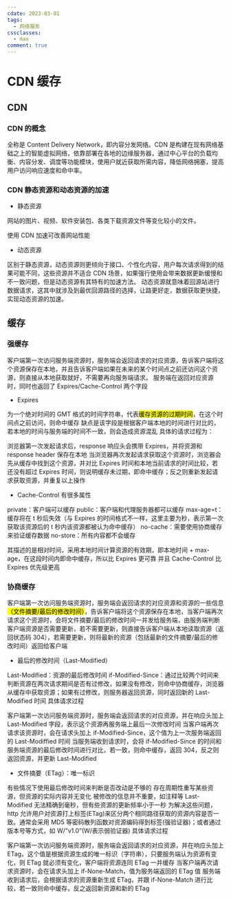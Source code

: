 ```yaml
---
cdate: 2023-03-01
tags:
  - 网络服务
cssclasses:
  - max
comment: true
---
```


# CDN 缓存

## CDN

### CDN 的概念

全称是 Content Delivery Network，即内容分发网络。CDN 是构建在现有网络基础之上的智能虚拟网络，依靠部署在各地的边缘服务器，通过中心平台的负载均衡、内容分发、调度等功能模块，使用户就近获取所需内容，降低网络拥塞，提高用户访问响应速度和命中率。

### CDN 静态资源和动态资源的加速

-   静态资源

网站的图片、视频、软件安装包、各类下载资源文件等变化较小的文件。

使用 CDN 加速可改善网站性能

-   动态资源

区别于静态资源，动态资源则更倾向于接口、个性化内容，用户每次请求得到的结果可能不同，这些资源并不适合 CDN 场景，如果强行使用会带来数据更新缓慢和不一致问题，但是动态资源有其特有的加速方法。
动态资源就意味着回源站进行数据请求，这其中就涉及到最优回源路径的选择，让路更好走，数据获取更快捷，实现动态资源的加速。

## 缓存

### 强缓存

客户端第一次访问服务端资源时，服务端会返回请求的对应资源，告诉客户端将这个资源保存在本地，并且告诉客户端如果在未来的某个时间点之前还访问这个资源，则直接从本地获取就好，不需要再向服务端请求。
服务端在返回对应资源时，同时也返回了 Expires/Cache-Control 两个字段

-   Expires

为一个绝对时间的 GMT 格式的时间字符串，代表<mark>缓存资源的过期时间</mark>，在这个时间点之前访问，则命中缓存
缺点是该字段是根据客户端本地的时间进行对比的，若本地的时间与服务端的时间不一致，则会造成资源混乱
具体的请求过程为：

浏览器第一次发起请求后，response 响应头会携带 Expires，并将资源和 response header 保存在本地
当浏览器再次发起请求获取这个资源时，浏览器会先从缓存中找到这个资源，并对比 Expires 时间和本地当前请求的时间比较，若还没有超过 Expires 时间，则说明缓存未过期，即命中缓存；反之则重新发起请求获取资源，并重复以上操作

-   Cache-Control 有很多属性

private：客户端可以缓存
public：客户端和代理服务器都可以缓存
max-age=t：缓存将在 t 秒后失效（与 Expires 的时间格式不一样，这里主要为秒，表示第一次获取该资源后的 t 秒内该资源都被认为命中缓存）
no-cache：需要使用协商缓存来验证缓存数据
no-store：所有内容都不会缓存

其描述的是相对时间，采用本地时间计算资源的有效期，即本地时间 + max-age，在这段时间内即命中缓存，所以比 Expires 更可靠
并且 Cache-Control 比 Expires 优先级更高

### 协商缓存

客户端第一次访问服务端资源时，服务端会返回请求的对应资源和资源的一些信息<mark>（文件摘要/最后的修改时间）</mark>，告诉客户端将这个资源保存在本地，当客户端再次请求这个资源时，会将文件摘要/最后的修改时间一并发给服务端，由服务端判断客户端资源是否需要更新，若不需要更新，则直接告诉客户端从本地读取资源（返回状态码 304），若需要更新，则将最新的资源（包括最新的文件摘要/最后的修改时间）返回给客户端

-   最后的修改时间（Last-Modified）

Last-Modified：资源的最后修改时间
if-Modified-Since：通过比较两个时间来判断资源在两次请求期间是否有过修改，如果没有修改，则命中协商缓存，浏览器从缓存中获取资源；如果有过修改，则服务器返回资源，同时返回新的 Last-Modified 时间
具体请求过程

客户端第一次访问服务端资源时，服务端会返回请求的对应资源，并在响应头加上 Last-Modified 字段，表示这个资源再服务端上最后一次修改时间
当客户端再次请求该资源时，会在请求头加上 if-Modified-Since，这个值为上一次服务端返回的 Last-Modiffied 时间
当服务端收到请求时，会将 if-Modified-Since 的时间和服务端资源的最后修改时间进行对比，若一致，则命中缓存，返回 304，反之则返回资源，并更新 Last-Modified

-   文件摘要（ETag）：唯一标识

有些情况下使用最后修改时间来判断是否改动是不够的
存在周期性重写某些资源，但资源的实际内容并无变化
被修改的信息并不重要，如注释等
Last-Modified 无法精确到毫秒，但有些资源的更新频率小于一秒
为解决这些问题，http 允许用户对资源打上标签(ETag)来区分两个相同路径获取的资源内容是否一致。通常会采用 MD5 等密码散列函数对资源编码得到标签(强验证器)；或者通过版本号等方式，如 W/”v1.0”(W/表示弱验证器)
具体请求过程

客户端第一次访问服务端资源时，服务端会返回请求的对应资源，并在响应头加上 ETag，这个值是根据资源生成的唯一标识（字符串），只要服务端认为资源有变化，则 ETag 就必须有变化，客户端将资源连同 ETag 一并缓存
当客户端再次请求资源时，会在请求头加上 if-None-Match，值为服务端返回的 ETag 值
服务端收到请求后，会根据请求的资源重新生成 ETag，并跟 if-None-Match 进行比较，若一致则命中缓存，反之返回新资源和新的 ETag
